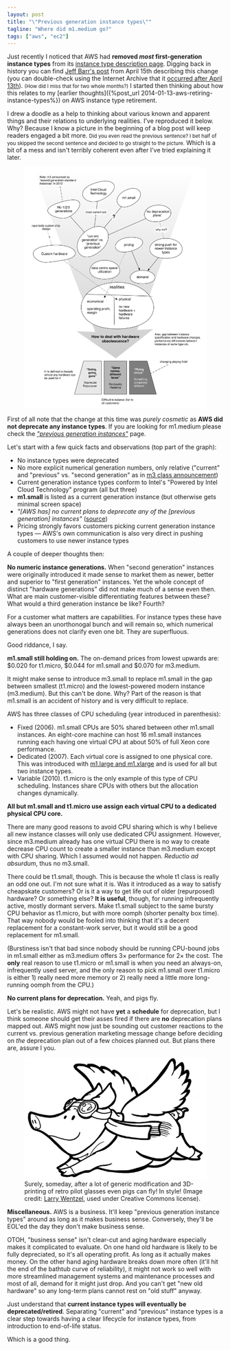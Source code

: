 ```yaml
---
layout: post
title: "\"Previous generation instance types\""
tagline: "Where did m1.medium go?"
tags: ["aws", "ec2"]
---
```


Just recently I noticed that AWS had **removed _most_ first-generation
instance types** from its
[instance type description page](http://aws.amazon.com/ec2/instance-types/). Digging
back in history you can find
[Jeff Barr's post](http://aws.amazon.com/blogs/aws/ec2-update-previous-generation-instances/)
from April 15th describing this change (you can double-check using the
Internet Archive that it
[occurred after April 13th](https://web.archive.org/web/20140413180708/http://aws.amazon.com/ec2/instance-types/)). <small>(How
did I miss that for two whole months?)</small> I started then thinking
about how this relates to my [earlier thoughts]({%post_url 2014-01-13-aws-retiring-instance-types%}) on AWS instance type
retirement.

I drew a doodle as a help to thinking about various known and apparent
things and their relations to underlying realities. I've reproduced it
below. Why? Because I know a picture in the beginning of a blog post
will keep readers engaged a bit more. <small>Did you even read the
previous sentence? I bet half of you skipped the second sentence and
decided to go straight to the picture.</small> Which is a bit of a
mess and isn't terribly coherent even after I've tried explaining it
later.

<figure> <a
href="/assets/posts/aws-previous-generation-graph.svg"><img
src="/assets/posts/aws-previous-generation-graph.svg" alt="thoughts on
aws previous generation instances"></a>
</figure>

First of all note that the change at this time was *purely cosmetic*
as **AWS did not deprecate any instance types**. If you are looking
for m1.medium please check the
[*"previous generation instances"*](http://aws.amazon.com/ec2/previous-generation/)
page.

Let's start with a few quick facts and observations (top part of the
graph):

* No instance types were deprecated
* No more explicit numerical generation numbers, only relative
  ("current" and "previous" vs. "second generation" as in
  [m3 class announcement](https://aws.amazon.com/about-aws/whats-new/2012/10/31/announcing-amazon-ec2-m3-instances-and-m1-price-drop/))
* Current generation instance types conform to Intel's "Powered by
  Intel Cloud Technology" program (all but three)
* **m1.small** is listed as a current generation instance (but
  otherwise gets minimal screen space)
* *"[AWS has] no current plans to deprecate any of the
  [previous generation] instances"* ([source](http://aws.amazon.com/blogs/aws/ec2-update-previous-generation-instances/))
* Pricing strongly favors customers picking current generation
  instance types — AWS's own communication is also very direct in
  pushing customers to use newer instance types

A couple of deeper thoughts then:

**No numeric instance generations.** When "second generation"
instances were originally introduced it made sense to market them as
newer, better and superior to "first generation" instances. Yet the
whole concept of distinct "hardware generations" did not make much of
a sense even then. What are main customer-visible differentiating
features between these? What would a third generation instance be
like? Fourth?

For a customer what matters are capabilities. For instance types these
have always been an unorthonogal bunch and will remain so, which
numerical generations does not clarify even one bit. They are
superfluous.

Good riddance, I say.

**m1.small still holding on.** The on-demand prices from lowest
upwards are: $0.020 for t1.micro, $0.044 for m1.small and $0.070 for
m3.medium.

It might make sense to introduce m3.small to replace m1.small in the
gap between smallest (t1.micro) and the lowest-powered modern instance
(m3.medium). But this can't be done. Why? Part of the reason is that
m1.small is an accident of history and is very difficult to replace.

AWS has three classes of CPU scheduling (year introduced in
parenthesis):

* Fixed (2006). m1.small CPUs are 50% shared between other m1.small
  instances. An eight-core machine can host 16 m1.small instances
  running each having one virtual CPU at about 50% of full Xeon core
  performance.
* Dedicated (2007). Each virtual core is assigned to one physical
  core. This was introduced with
  [m1.large and m1.xlarge](http://aws.amazon.com/about-aws/whats-new/2007/10/22/amazon-ec2-now-in-unlimited-beta-and-launching-new-instance-types/)
  and is used for all but two instance types.
* Variable (2010). t1.micro is the only example of this type of CPU
  scheduling. Instances share CPUs with others but the allocation
  changes dynamically.

**All but m1.small and t1.micro use assign each virtual CPU to a
dedicated physical CPU core.**

There are many good reasons to avoid CPU sharing which is why I
believe all new instance classes will only use dedicated CPU
assignment. However, since m3.medium already has one virtual CPU there
is no way to create decrease CPU count to create a smaller instance
than m3.medium except with CPU sharing. Which I assumed would not
happen. *Reductio ad absurdum*, thus no m3.small.

There could be t1.small, though. This is because the whole t1 class is
really an odd one out. I'm not sure what it is. Was it introduced as a
way to satisfy cheapskate customers? Or is it a way to get life out of
older (repurposed) hardware? Or something else? **It is useful**,
though, for running infrequently active, mostly dormant servers. Make
t1.small subject to the same bursty CPU behavior as t1.micro, but with
more oomph (shorter penalty box time). That way nobody would be fooled
into thinking that it's a decent replacement for a constant-work
server, but it would still be a good replacement for m1.small.

(Burstiness isn't that bad since nobody should be running CPU-bound
jobs in m1.small either as m3.medium offers 3× performance for 2× the
cost. The **only** real reason to use t1.micro or m1.small is when you
need an always-on, infrequently used server, and the only reason to
pick m1.small over t1.micro is either 1) really need more memory or 2)
really need a little more long-running oomph from the CPU.)

**No current plans for deprecation.** Yeah, and pigs fly.

Let's be realistic. AWS might not have **yet** a **schedule** for
deprecation, but I think someone should get their asses fired if there
are **no** deprecation plans mapped out. AWS might now just be
sounding out customer reactions to the current vs. previous generation
marketing message change before deciding on *the* deprecation plan out
of a few choices planned out. But plans there are, assure I you.

<figure> <a
href="/assets/posts/flying-pig-larry-wenztel.jpg"><img
src="/assets/posts/flying-pig-larry-wenztel.jpg" alt="flying pig"></a>

<figcaption>Surely, someday, after a lot of generic modification and
3D-printing of retro pilot glasses even pigs can fly! In style! (Image
credit: <a
href="https://www.flickr.com/photos/wentzelepsy/4435803492/">Larry
Wentzel</a>, used under Creative Commons license).</figcaption>
</figure>

**Miscellaneous.** AWS is a business. It'll keep "previous generation
instance types" around as long as it makes business sense. Conversely,
they'll be EOL'ed the day they don't make business sense.

OTOH, "business sense" isn't clear-cut and aging hardware especially
makes it complicated to evaluate. On one hand old hardware is likely
to be fully depreciated, so it's all operating profit. As long as it
actually makes money. On the other hand aging hardware breaks down
more often (it'll hit the end of the bathtub curve of reliability), it
might not work so well with more streamlined management systems and
maintenance processes and most of all, demand for it might just
drop. And you can't get "new old hardware" so any long-term plans
cannot rest on "old stuff" anyway.

Just understand that **current instance types will eventually be
deprecated/retired**. Separating "current" and "previous" instance
types is a clear step towards having a clear lifecycle for instance
types, from introduction to end-of-life status.

Which is a good thing.
